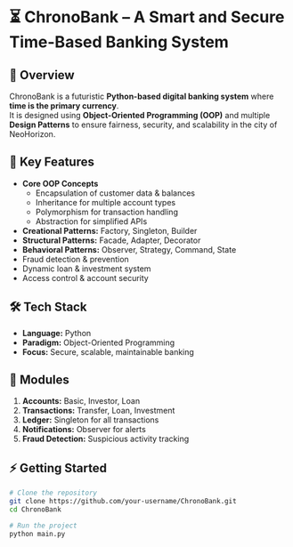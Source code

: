 # ⏳ ChronoBank – A Smart and Secure Time-Based Banking System

## 📌 Overview
ChronoBank is a futuristic **Python-based digital banking system** where **time is the primary currency**.  
It is designed using **Object-Oriented Programming (OOP)** and multiple **Design Patterns** to ensure fairness, security, and scalability in the city of NeoHorizon.

## 🚀 Key Features
- **Core OOP Concepts**
  - Encapsulation of customer data & balances
  - Inheritance for multiple account types
  - Polymorphism for transaction handling
  - Abstraction for simplified APIs
- **Creational Patterns:** Factory, Singleton, Builder  
- **Structural Patterns:** Facade, Adapter, Decorator  
- **Behavioral Patterns:** Observer, Strategy, Command, State  
- Fraud detection & prevention  
- Dynamic loan & investment system  
- Access control & account security  

## 🛠 Tech Stack
- **Language:** Python  
- **Paradigm:** Object-Oriented Programming  
- **Focus:** Secure, scalable, maintainable banking  

## 📂 Modules
1. **Accounts:** Basic, Investor, Loan  
2. **Transactions:** Transfer, Loan, Investment  
3. **Ledger:** Singleton for all transactions  
4. **Notifications:** Observer for alerts  
5. **Fraud Detection:** Suspicious activity tracking  

## ⚡ Getting Started
```bash
# Clone the repository
git clone https://github.com/your-username/ChronoBank.git
cd ChronoBank

# Run the project
python main.py
